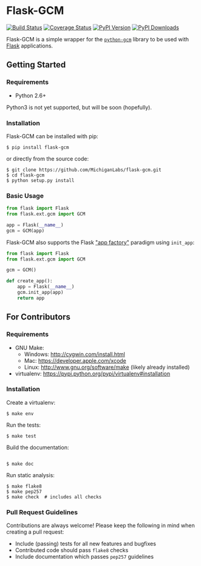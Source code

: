 # Flask-GCM

[![Build Status][travis-badge]][travis-status]
[![Coverage Status][coveralls-badge]][coverage-status]
[![PyPI Version][pypi-version-badge]][pypi-page]
[![PyPI Downloads][pypi-downloads-badge]][pypi-page]

Flask-GCM is a simple wrapper for the [`python-gcm`][python-gcm] library to be used with [Flask][flask] applications.

## Getting Started

### Requirements

* Python 2.6+

Python3 is not yet supported, but will be soon (hopefully).

### Installation

Flask-GCM can be installed with pip:

```shell
$ pip install flask-gcm
```

or directly from the source code:

```shell
$ git clone https://github.com/MichiganLabs/flask-gcm.git
$ cd flask-gcm
$ python setup.py install
```

### Basic Usage

```python
from flask import Flask
from flask.ext.gcm import GCM

app = Flask(__name__)
gcm = GCM(app)
```

Flask-GCM also supports the Flask ["app factory"][app-factories] paradigm using `init_app`:

```python
from flask import Flask
from flask.ext.gcm import GCM

gcm = GCM()

def create_app():
    app = Flask(__name__)
    gcm.init_app(app)
    return app
```

## For Contributors

### Requirements

* GNU Make:
    * Windows: http://cygwin.com/install.html
    * Mac: https://developer.apple.com/xcode
    * Linux: http://www.gnu.org/software/make (likely already installed)
* virtualenv: https://pypi.python.org/pypi/virtualenv#installation

### Installation

Create a virtualenv:

```shell
$ make env
```

Run the tests:

```shell
$ make test
```

Build the documentation:

```shell

$ make doc
```

Run static analysis:

```shell
$ make flake8
$ make pep257
$ make check  # includes all checks
```

### Pull Request Guidelines

Contributions are always welcome! Please keep the following in mind when creating a pull request:

* Include (passing) tests for all new features and bugfixes
* Contributed code should pass `flake8` checks
* Include documentation which passes `pep257` guidelines

[travis-badge]: http://img.shields.io/travis/MichiganLabs/flask-gcm/master.svg
[travis-status]: https://travis-ci.org/MichiganLabs/flask-gcm
[coveralls-badge]: http://img.shields.io/coveralls/MichiganLabs/flask-gcm/master.svg
[coverage-status]: https://coveralls.io/r/MichiganLabs/flask-gcm
[pypi-version-badge]: http://img.shields.io/pypi/v/flask-gcm.svg
[pypi-downloads-badge]: http://img.shields.io/pypi/dm/flask-gcm.svg
[pypi-page]: https://pypi.python.org/pypi/flask-gcm
[app-factories]: http://flask.pocoo.org/docs/0.10/patterns/appfactories/
[python-gcm]: https://pypi.python.org/pypi/python-gcm
[flask]: http://flask.pocoo.org/

